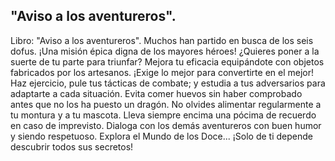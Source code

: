 ## "Aviso a los aventureros".
Libro: "Aviso a los aventureros".
Muchos han partido en busca de los seis dofus. ¡Una misión épica digna de los mayores héroes!
¿Quieres poner a la suerte de tu parte para triunfar?
Mejora tu eficacia equipándote con objetos fabricados por los artesanos. ¡Exige lo mejor para convertirte en el mejor!
Haz ejercicio, pule tus tácticas de combate; y estudia a tus adversarios para adaptarte a cada situación.
Evita comer huevos sin haber comprobado antes que no los ha puesto un dragón.
No olvides alimentar regularmente a tu montura y a tu mascota.
Lleva siempre encima una pócima de recuerdo en caso de imprevisto.
Dialoga con los demás aventureros con buen humor y siendo respetuoso.
Explora el Mundo de los Doce... ¡Solo de ti depende descubrir todos sus secretos!